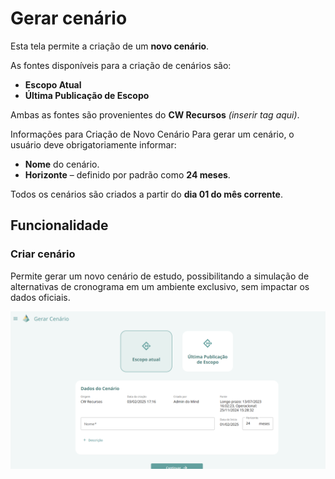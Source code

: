 # Gerar cenário

Esta tela permite a criação de um **novo cenário**.  

As fontes disponíveis para a criação de cenários são:  
- **Escopo Atual**  
- **Última Publicação de Escopo**  

Ambas as fontes são provenientes do **CW Recursos** *(inserir tag aqui)*.  

Informações para Criação de Novo Cenário
Para gerar um cenário, o usuário deve obrigatoriamente informar:  
- **Nome** do cenário.  
- **Horizonte** – definido por padrão como **24 meses**.  

Todos os cenários são criados a partir do **dia 01 do mês corrente**.  

## Funcionalidade

### Criar cenário
Permite gerar um novo cenário de estudo, possibilitando a simulação de alternativas de cronograma em um ambiente exclusivo, sem impactar os dados oficiais. 

![alt text](imagens/gerar_cenario.png)